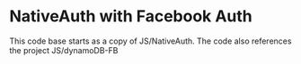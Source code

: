 # NativeAuth with Facebook Auth

This code base starts as a copy of JS/NativeAuth. The code also references the project JS/dynamoDB-FB
